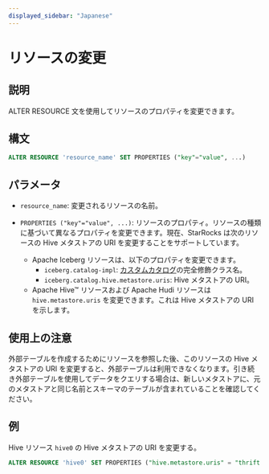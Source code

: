 ```yaml
---
displayed_sidebar: "Japanese"
---
```


# リソースの変更

## 説明

ALTER RESOURCE 文を使用してリソースのプロパティを変更できます。

## 構文

```SQL
ALTER RESOURCE 'resource_name' SET PROPERTIES ("key"="value", ...)
```

## パラメータ

- `resource_name`: 変更されるリソースの名前。

- `PROPERTIES ("key"="value", ...)`: リソースのプロパティ。リソースの種類に基づいて異なるプロパティを変更できます。現在、StarRocks は次のリソースの Hive メタストアの URI を変更することをサポートしています。
  - Apache Iceberg リソースは、以下のプロパティを変更できます。
    - `iceberg.catalog-impl`: [カスタムカタログ](../../../data_source/External_table.md)の完全修飾クラス名。
    - `iceberg.catalog.hive.metastore.uris`: Hive メタストアの URI。
  - Apache Hive™ リソースおよび Apache Hudi リソースは `hive.metastore.uris` を変更できます。これは Hive メタストアの URI を示します。

## 使用上の注意

外部テーブルを作成するためにリソースを参照した後、このリソースの Hive メタストアの URI を変更すると、外部テーブルは利用できなくなります。引き続き外部テーブルを使用してデータをクエリする場合は、新しいメタストアに、元のメタストアと同じ名前とスキーマのテーブルが含まれていることを確認してください。

## 例

Hive リソース `hive0` の Hive メタストアの URI を変更する。

```SQL
ALTER RESOURCE 'hive0' SET PROPERTIES ("hive.metastore.uris" = "thrift://10.10.44.91:9083")
```